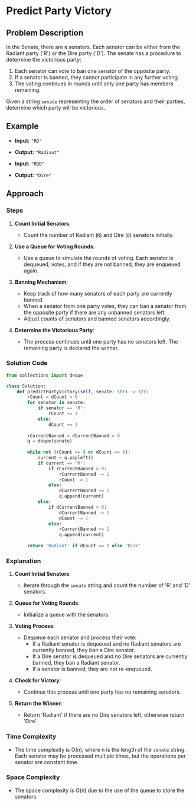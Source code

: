 # Predict Party Victory

## Problem Description

In the Senate, there are `N` senators. Each senator can be either from the Radiant party ('R') or the Dire party ('D'). The senate has a procedure to determine the victorious party:
1. Each senator can vote to ban one senator of the opposite party.
2. If a senator is banned, they cannot participate in any further voting.
3. The voting continues in rounds until only one party has members remaining.

Given a string `senate` representing the order of senators and their parties, determine which party will be victorious.

## Example
- **Input:** `"RD"`
- **Output:** `"Radiant"`

- **Input:** `"RDD"`
- **Output:** `"Dire"`

## Approach

### Steps

1. **Count Initial Senators**:
   - Count the number of Radiant (`R`) and Dire (`D`) senators initially.

2. **Use a Queue for Voting Rounds**:
   - Use a queue to simulate the rounds of voting. Each senator is dequeued, votes, and if they are not banned, they are enqueued again.

3. **Banning Mechanism**:
   - Keep track of how many senators of each party are currently banned.
   - When a senator from one party votes, they can ban a senator from the opposite party if there are any unbanned senators left.
   - Adjust counts of senators and banned senators accordingly.

4. **Determine the Victorious Party**:
   - The process continues until one party has no senators left. The remaining party is declared the winner.

### Solution Code

```python
from collections import deque

class Solution:
    def predictPartyVictory(self, senate: str) -> str:
        rCount = dCount = 0
        for senator in senate:
            if senator == 'R':
                rCount += 1
            else:
                dCount += 1
        
        rCurrentBanned = dCurrentBanned = 0
        q = deque(senate)
        
        while not (rCount == 0 or dCount == 0):
            current = q.popleft()
            if current == 'R':
                if rCurrentBanned > 0:
                    rCurrentBanned -= 1
                    rCount -= 1
                else:
                    dCurrentBanned += 1
                    q.append(current)
            else:
                if dCurrentBanned > 0:
                    dCurrentBanned -= 1
                    dCount -= 1
                else:
                    rCurrentBanned += 1
                    q.append(current)
        
        return 'Radiant' if dCount == 0 else 'Dire'
```

### Explanation

1. **Count Initial Senators**:
   - Iterate through the `senate` string and count the number of 'R' and 'D' senators.

2. **Queue for Voting Rounds**:
   - Initialize a queue with the senators.

3. **Voting Process**:
   - Dequeue each senator and process their vote:
     - If a Radiant senator is dequeued and no Radiant senators are currently banned, they ban a Dire senator.
     - If a Dire senator is dequeued and no Dire senators are currently banned, they ban a Radiant senator.
     - If a senator is banned, they are not re-enqueued.

4. **Check for Victory**:
   - Continue this process until one party has no remaining senators.

5. **Return the Winner**:
   - Return 'Radiant' if there are no Dire senators left, otherwise return 'Dire'.

### Time Complexity
- The time complexity is O(n), where n is the length of the `senate` string. Each senator may be processed multiple times, but the operations per senator are constant time.

### Space Complexity
- The space complexity is O(n) due to the use of the queue to store the senators.
